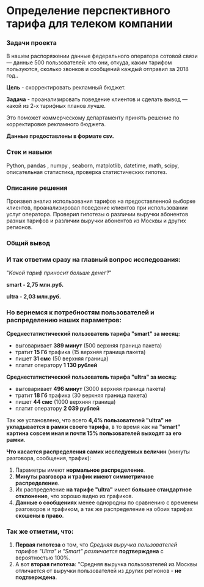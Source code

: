 # Определение перспективного тарифа для телеком компании

### Задачи проекта
В нашем распоряжении данные федерального оператора сотовой связи — данные 500 пользователей: кто они, откуда, каким тарифом пользуются, сколько звонков и сообщений каждый отправил за 2018 год.. 

**Цель** - скорректировать рекламный бюджет.

**Задача** - проанализировать поведение клиентов и сделать вывод — какой из 2-х тарифных планов лучше. 

Это поможет коммерческому департаменту принять решение по корректировке рекламного бюджета.


**Данные предоставлены в формате csv.**

### Стек и навыки
Python, pandas , numpy , seaborn, matplotlib, datetime, math, scipy, описательная статистика, проверка статистических гипотез.


### Описание решения 
Произвел анализ использования тарифов на предоставленной выборке клиентов,
проанализировал поведение клиентов при использовании услуг оператора. Проверил гипотезы о различии выручки абонентов разных тарифов и
различии выручки абонентов из Москвы и других регионов.


### Общий вывод

### И так ответим сразу на главный вопрос исследования: 

"*Какой тариф приносит больше денег?*"

**smart - 2,75 млн.руб.**

**ultra - 2,03 млн.руб.**

### Но вернемся к потребностям пользователей и распределению наших параметров:


**Среднестатистический пользователь тарифа "smart" за месяц:**
- выговаривает **389 минут** (500 верхняя граница пакета)
- тратит **15 Гб** трафика (15 верхняя граница пакета)
- пишет **31 смс** (50 верхняя граница)
- платит оператору **1 130 рублей**


**Среднестатистический пользователь тарифа "ultra" за месяц:**
- выговаривает **496 минут** (3000 верхняя граница пакета)
- тратит **18 Гб** трафика (30 верхняя граница пакета)
- пишет **44 смс** (1000 верхняя граница)
- платит оператору **2 039 рублей**

Так же установлено, что всего **4,4% пользователей "ultra" не укладывается в рамки своего тарифа**, в то время как на **"smart" картина совсем иная и почти 15% пользователей выходят за его рамки**.



**Что касается распределения самих исследуемых величин** (минуты разговора, сообщения, трафик):
1. Параметры имеют **нормальное распределение**.
2. **Минуты разговора и трафик имеют симметричное распределение**.
3. Их распределение **на тарифе "ultra"** имеет **большее стандартное отклонение**, что хорошо видно из графиков.
4. **Данные о сообщениях** менее однородны по сравнению с временем разговоров и трафиком, а так же распределение на обоих тарифах **скошены в право**.

### Так же отметим, что:
1. **Первая гипотеза** о том, что *Средняя выручка пользователей тарифов "Ultra" и "Smart" различается* **подтверждена** с вероятностью 100%.
2. А вот **вторая гипотеза**: "Cредняя выручка пользователей из Москвы отличается от выручки пользователей из других регионов - **не подтверждена**.